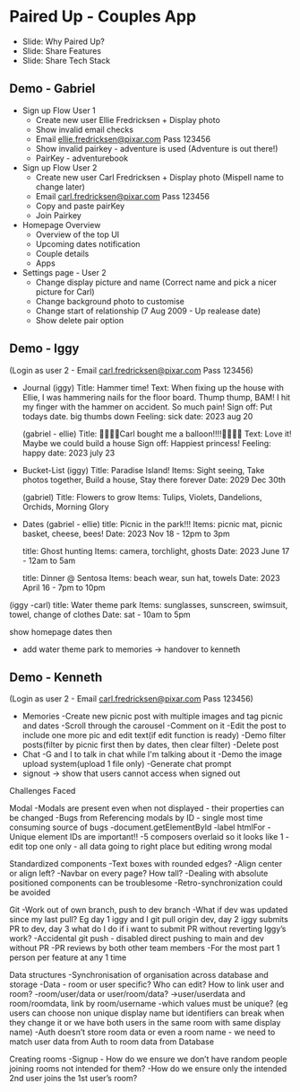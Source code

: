 # Paired Up - Couples App

- Slide: Why Paired Up?
- Slide: Share Features
- Slide: Share Tech Stack

## Demo - Gabriel

- Sign up Flow User 1
  - Create new user Ellie Fredricksen + Display photo
  - Show invalid email checks
  - Email ellie.fredricksen@pixar.com Pass 123456
  - Show invalid pairkey - adventure is used (Adventure is out there!)
  - PairKey - adventurebook
- Sign up Flow User 2
  - Create new user Carl Fredricksen + Display photo (Mispell name to change later)
  - Email carl.fredricksen@pixar.com Pass 123456
  - Copy and paste pairKey
  - Join Pairkey
- Homepage Overview
  - Overview of the top UI
  - Upcoming dates notification
  - Couple details
  - Apps
- Settings page - User 2
  - Change display picture and name (Correct name and pick a nicer picture for Carl)
  - Change background photo to customise
  - Change start of relationship (7 Aug 2009 - Up realease date)
  - Show delete pair option

## Demo - Iggy

(Login as user 2 - Email carl.fredricksen@pixar.com Pass 123456)

- Journal
  (iggy)
  Title: Hammer time!
  Text: When fixing up the house with Ellie, I was hammering nails for the floor board.
  Thump thump, BAM! I hit my finger with the hammer on accident. So much pain!
  Sign off: Put todays date.
  big thumbs down
  Feeling: sick
  date: 2023 aug 20

  (gabriel - ellie)
  Title: 🎈🎈🎈🎈Carl bought me a balloon!!!!🎈🎈🎈🎈
  Text: Love it! Maybe we could build a house
  Sign off: Happiest princess!
  Feeling: happy
  date: 2023 july 23

- Bucket-List
  (iggy)
  Title: Paradise Island!
  Items: Sight seeing, Take photos together, Build a house, Stay there forever
  Date: 2029 Dec 30th

  (gabriel)
  Title: Flowers to grow
  Items: Tulips, Violets, Dandelions, Orchids, Morning Glory

- Dates
  (gabriel - ellie)
  title: Picnic in the park!!!
  Items: picnic mat, picnic basket, cheese, bees!
  Date: 2023 Nov 18 - 12pm to 3pm

  title: Ghost hunting
  Items: camera, torchlight, ghosts
  Date: 2023 June 17 - 12am to 5am

  title: Dinner @ Sentosa
  Items: beach wear, sun hat, towels
  Date: 2023 April 16 - 7pm to 10pm

(iggy -carl)
title: Water theme park
Items: sunglasses, sunscreen, swimsuit, towel, change of clothes
Date: sat - 10am to 5pm

show homepage dates then

- add water theme park to memories -> handover to kenneth

## Demo - Kenneth

(Login as user 2 - Email carl.fredricksen@pixar.com Pass 123456)

- Memories
  -Create new picnic post with multiple images and tag picnic and dates
  -Scroll through the carousel
  -Comment on it
  -Edit the post to include one more pic and edit text(if edit function is ready)
  -Demo filter posts(filter by picnic first then by dates, then clear filter)
  -Delete post
- Chat
  -G and I to talk in chat while I'm talking about it
  -Demo the image upload system(upload 1 file only)
  -Generate chat prompt
- signout -> show that users cannot access when signed out

Challenges Faced

Modal 
-Modals are present even when not displayed - their properties can be changed
-Bugs from Referencing modals by ID - single most time consuming source of bugs
-document.getElementById
-label htmlFor 
-Unique element IDs are important!!
-5 composers overlaid so it looks like 1 - edit top one only - all data going to right place but editing wrong modal

Standardized components
-Text boxes with rounded edges? 
-Align center or align left? 
-Navbar on every page? How tall? 
-Dealing with absolute positioned components can be troublesome
-Retro-synchronization could be avoided

Git
-Work out of own branch, push to dev branch
-What if dev was updated since my last pull? Eg day 1 iggy and I git pull origin dev, day 2 iggy submits PR to dev, day 3 what do I do if i want to submit PR without reverting Iggy’s work?
-Accidental git push - disabled direct pushing to main and dev without PR
-PR reviews by both other team members
-For the most part 1 person per feature at any 1 time

Data structures
-Synchronisation of organisation across database and storage
-Data - room or user specific? Who can edit? How to link user and room?
-room/user/data or user/room/data?
->user/userdata and room/roomdata, link by room/username
-which values must be unique? (eg users can choose non unique display name but identifiers can break when they change it or we have both users in the same room with same display name)
-Auth doesn’t store room data or even a room name - we need to match user data from Auth to room data from Database

Creating rooms
-Signup - How do we ensure we don’t have random people joining rooms not intended for them?
-How do we ensure only the intended 2nd user joins the 1st user’s room?

